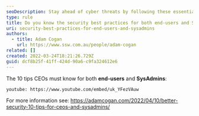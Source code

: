 ```yaml
---
seoDescription: Stay ahead of cyber threats by following these essential security best practices for both end-users and SysAdmins.
type: rule
title: Do you know the security best practices for both end-users and SysAdmins?
uri: security-best-practices-for-end-users-and-sysadmins
authors:
  - title: Adam Cogan
    url: https://www.ssw.com.au/people/adam-cogan
related: []
created: 2022-03-24T18:21:26.729Z
guid: dcf8b25f-41ff-424d-90a6-c9fa324612e6
---
```


The 10 tips CEOs must know for both **end-users** and **SysAdmins**:

`youtube: https://www.youtube.com/embed/uk_YFezVAuw`

<!--endintro-->

For more information see: https://adamcogan.com/2022/04/10/better-security-10-tips-for-ceos-and-sysadmins/
